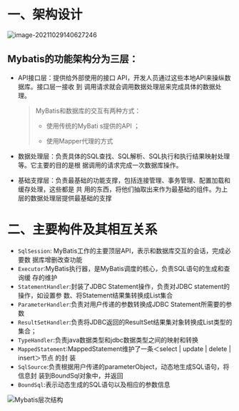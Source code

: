 # 一、架构设计

![image-20211029140627246](https://cdn.wuzx.cool/image-20211029140627246.png)

## Mybatis的功能架构分为三层：

+  API接⼝层：提供给外部使⽤的接⼝ API，开发⼈员通过这些本地API来操纵数据库。接⼝层⼀接收 到 调⽤请求就会调⽤数据处理层来完成具体的数据处理。

    > MyBatis和数据库的交互有两种⽅式：
    >
    > + 使⽤传统的MyBati s提供的API ；
    >
    > + 使⽤Mapper代理的⽅式

+ 数据处理层：负责具体的SQL查找、SQL解析、SQL执⾏和执⾏结果映射处理等。它主要的⽬的是根 据调⽤的请求完成⼀次数据库操作。
+ 基础⽀撑层：负责最基础的功能⽀撑，包括连接管理、事务管理、配置加载和缓存处理，这些都是 共 ⽤的东⻄，将他们抽取出来作为最基础的组件。为上层的数据处理层提供最基础的⽀撑

# 二、主要构件及其相互关系

+ `SqlSession`: MyBatis⼯作的主要顶层API，表示和数据库交互的会话，完成必要数 据库增删改查功能
+ `Executor`:MyBatis执⾏器，是MyBatis调度的核⼼，负责SQL语句的⽣成和查询缓 存的维护
+ `StatementHandler`:封装了JDBC Statement操作，负责对JDBC statement的操作，如设置参 数、将Statement结果集转换成List集合
+ `ParameterHandler`:负责对⽤户传递的参数转换成JDBC Statement所需要的参数
+ `ResultSetHandler`:负责将JDBC返回的ResultSet结果集对象转换成List类型的集合；
+ `TypeHandler`:负责java数据类型和jdbc数据类型之间的映射和转换
+ `MappedStatement`:MappedStatement维护了⼀条＜select | update | delete | insert＞节点 的封 装
+ `SqlSource`:负责根据⽤户传递的parameterObject，动态地⽣成SQL语句，将信息封 装到BoundSql对象中，并返回
+ `BoundSql`:表示动态⽣成的SQL语句以及相应的参数信息

![Mybatis层次结构](https://cdn.wuzx.cool/image-20211029150331909.png)
